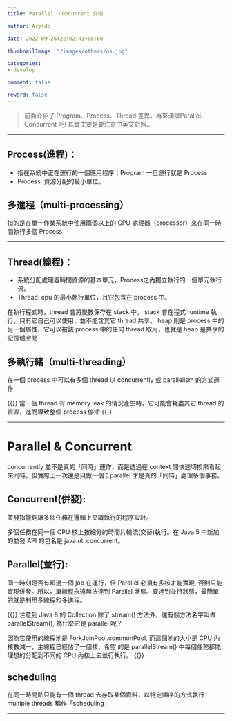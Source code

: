 ```yaml
---
title: Parallel、Concurrent 介紹

author: Aryido

date: 2022-09-26T22:02:41+08:00

thumbnailImage: "/images/others/os.jpg"

categories:
- develop

comment: false

reward: false
---
```

<!--BODY-->
> 前面介紹了 Program、Process、Thread 差異。再來淺談Parallel、Concurrent 吧! 其實主要是要注意中英文對照...

<!--more-->

---

## Process(進程)：
- 指在系統中正在運行的一個應用程序；Program 一旦運行就是 Process
- Process: 資源分配的最小單位。

## 多進程（multi-processing）
指的是在單一作業系統中使用兩個以上的 CPU 處理器（processor）來在同一時間執行多個 Process

---

## Thread(線程)：
- 系統分配處理器時間資源的基本單元，Process之內獨立執行的一個單元執行流。
- Thread: cpu 的最小執行單位，且它包含在 process 中。

在執行程式時，thread 會將變數保存在 stack 中。 stack 會在程式 runtime 執行，只有它自己可以使用，並不能含其它 thread 共享。 heap 則是 process 中的另一個屬性，它可以被該 process 中的任何 thread 取用，也就是 heap 是共享的記憶體空間

## 多執行緒（multi-threading）
在一個 process 中可以有多個 thread 以 concurrently 或 parallelism 的方式運作


{{<alert warning>}}
當一個 thread 有 memory leak 的情況產生時，它可能會耗盡其它 thread 的資源，進而導致整個 process 停滯
{{</alert>}}

---

# Parallel &  Concurrent

concurrently 並不是真的「同時」運作，而是透過在 context 間快速切換來看起來同時，但實際上一次還是只做一個；parallel 才是真的「同時」處理多個事務。

## Concurrent(併發):
並發指能夠讓多個任務在邏輯上交織執行的程序設計。

多個任務在同一個 CPU 核上按細分的時間片輪流(交替)執行。在 Java 5 中新加的並發 API 的包名是 java.uti.concurrent。

## Parallel(並行):
同一時刻是否有超過一個 job 在運行，但 Parallel 必須有多核才能實現, 否則只能實現併發。所以，單線程永遠無法達到 Parallel 狀態。要達到並行狀態，最簡單的就是利用多線程和多進程。

{{<alert info>}}
注意到 Java 8 的  Collection 除了 stream() 方法外，還有個方法名字叫做  parallelStream(), 為什麼它是 parallel 呢？

因為它使用的線程池是 ForkJoinPool.commonPool, 而這個池的大小是 CPU 內核數減一，主線程已經佔了一個核，希望 的是 parallelStream() 中每個任務都能理想的分配到不同的 CPU 內核上去並行執行。
{{</alert>}}

## scheduling

在同一時間點只能有一個 thread 去存取某個資料，以特定順序的方式執行 multiple threads 稱作「scheduling」

---